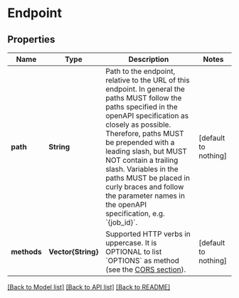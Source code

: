 # Endpoint


## Properties
Name | Type | Description | Notes
------------ | ------------- | ------------- | -------------
**path** | **String** | Path to the endpoint, relative to the URL of this endpoint. In general the paths MUST follow the paths specified in the openAPI specification as closely as possible. Therefore, paths MUST be prepended with a leading slash, but MUST NOT contain a trailing slash. Variables in the paths MUST be placed in curly braces and follow the parameter names in the openAPI specification, e.g. &#x60;{job_id}&#x60;. | [default to nothing]
**methods** | **Vector{String}** | Supported HTTP verbs in uppercase. It is OPTIONAL to list &#x60;OPTIONS&#x60; as method (see the [CORS section](#section/Cross-Origin-Resource-Sharing-(CORS))). | [default to nothing]


[[Back to Model list]](../README.md#models) [[Back to API list]](../README.md#api-endpoints) [[Back to README]](../README.md)


